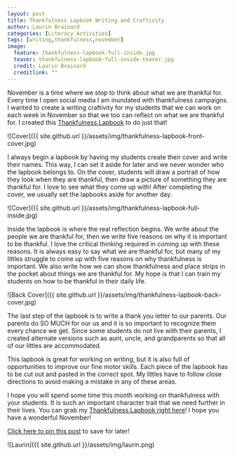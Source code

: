 ```yaml
---
layout: post
title: Thankfulness Lapbook Writing and Craftivity
author: Laurin Brainard
categories: [Literacy Activities]
tags: [writing,thankfulness,november]
image:
  feature: thankfulness-lapbook-full-inside.jpg
  teaser: thankfulness-lapbook-full-inside-teaser.jpg
  credit: Laurin Brainard
  creditlink: ""
---
```

November is a time where we stop to think about what we are thankful for. Every time I open social media I am inundated with thankfulness campaigns. I wanted to create a writing craftivity for my students that we can work on each week in November so that we too can reflect on what we are thankful for. I created this [Thankfulness Lapbook](http://bit.ly/2jfb1AR) to do just that! 

![Cover]({{ site.github.url }}/assets/img/thankfulness-lapbook-front-cover.jpg)

I always begin a lapbook by having my students create their cover and write their names. This way, I can set it aside for later and we never wonder who the lapbook belongs to. On the cover, students will draw a portrait of how they look when they are thankful, then draw a picture of something they are thankful for. I love to see what they come up with! After completing the cover, we usually set the lapbooks aside for another day.

![Cover]({{ site.github.url }}/assets/img/thankfulness-lapbook-full-inside.jpg)

Inside the lapbook is where the real reflection begins. We write about the people we are thankful for, then we write five reasons on why it is important to be thankful. I love the critical thinking required in coming up with these reasons. It is always easy to say what we are thankful for, but many of my littles struggle to come up with five reasons on why thankfulness is important. We also write how we can show thankfulness and place strips in the pocket about things we are thankful for. My hope is that I can train my students on how to be thankful in their daily life.

![Back Cover]({{ site.github.url }}/assets/img/thankfulness-lapbook-back-cover.jpg)
  
The last step of the lapbook is to write a thank you letter to our parents. Our parents do SO MUCH for our us and it is so important to recognize them every chance we get. Since some students do not live with their parents, I created alternate versions such as aunt, uncle, and grandparents so that all of our littles are accommodated. 

This lapbook is great for working on writing, but it is also full of opportunities to improve our fine motor skills. Each piece of the lapbook has to be cut out and pasted in the correct spot. My littles have to follow close directions to avoid making a mistake in any of these areas. 

I hope you will spend some time this month working on thankfulness with your students. It is such an important character trait that we need further in their lives. You can grab my [Thankfulness Lapbook right here](http://bit.ly/2jfb1AR)! I hope you have a wonderful November! 

[Click here to pin this post](https://pin.it/sfibs33qsh3tw4) to save for later!

![Laurin]({{ site.github.url }}/assets/img/laurin.png)



